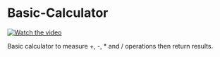 # Basic-Calculator

[![Watch the video](https://img.youtube.com/vi/RdOiqwc4Fj4/maxresdefault.jpg)](https://youtu.be/RdOiqwc4Fj4)

Basic calculator to measure +, -, * and / operations then return results.
